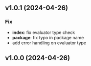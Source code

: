 ## v1.0.1 (2024-04-26)

### Fix

- **index**: fix evaluator type check
- **package**: fix typo in package name
- add error handling on evaluator type

## v1.0.0 (2024-04-26)
